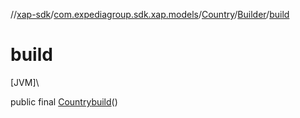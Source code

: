 //[xap-sdk](../../../../index.md)/[com.expediagroup.sdk.xap.models](../../index.md)/[Country](../index.md)/[Builder](index.md)/[build](build.md)

# build

[JVM]\

public final [Country](../index.md)[build](build.md)()
